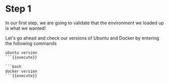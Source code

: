 # Step 1 

In our first step, we are going to validate that the environment we loaded up is what we wanted! 

Let's go ahead and check our versions of Ubuntu and Docker by entering the following commands

```bash
ubuntu version
```{{execute}}

```bash
docker version
```{{execute}}